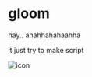 # gloom
hay.. ahahhahahaahha

it just try to make script

 ![icon](https://user-images.githubusercontent.com/71983420/97779318-34480680-1bb8-11eb-909e-44d09e1a250a.png)

